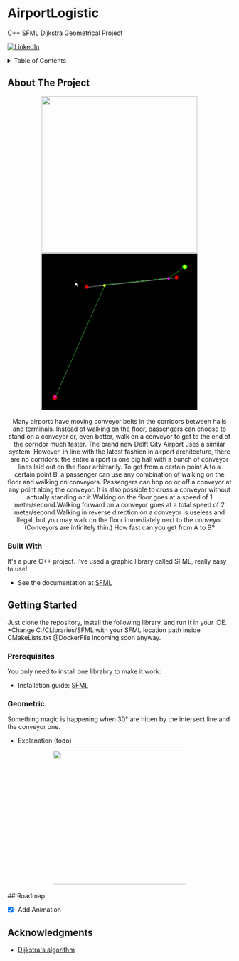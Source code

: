 # AirportLogistic
C++ SFML Dijkstra Geometrical Project
<div id="top"></div>

[![LinkedIn][linkedin-shield]][linkedin-url]

<!-- TABLE OF CONTENTS -->
<details>
  <summary>Table of Contents</summary>
  <ol>
    <li>
      <a href="#about-the-project">About The Project</a>
      <ul>
        <li><a href="#built-with">Built With</a></li>
      </ul>
    </li>
    <li>
      <a href="#getting-started">Getting Started</a>
      <ul>
        <li><a href="#prerequisites">Prerequisites</a></li>
      </ul>
    </li>
    <li><a href="#roadmap">Roadmap</a></li>
    <li><a href="#acknowledgments">Acknowledgments</a></li>
  </ol>
</details>



<!-- ABOUT THE PROJECT -->
## About The Project

<p align="middle">
  <img src="https://github.com/fl0wo/AirportLogistic/blob/main/input_files/ezgif1.gif" width="350" height="350"/>
  <img src="https://github.com/fl0wo/AirportLogistic/blob/main/input_files/ezgif2.gif" width="350" height="350"/>
</p>

<p align="middle">
Many airports have moving conveyor belts in the corridors between halls and terminals. Instead of walking on the floor, passengers can choose to stand on a conveyor or, even better, walk on a conveyor to get to the end of the corridor much faster. The brand new Delft City Airport uses a similar system. However, in line with the latest fashion in airport architecture, there are no corridors: the entire airport is one big hall with a bunch of conveyor lines laid out on the floor arbitrarily. To get from a certain point A to a certain point B, a passenger can use any combination of walking on the floor and walking on conveyors. Passengers can hop on or off a conveyor at any point along the conveyor. It is also possible to cross a conveyor without actually standing on it.Walking on the floor goes at a speed of 1 meter/second.Walking forward on a conveyor goes at a total speed of 2 meter/second.Walking in reverse direction on a conveyor is useless and illegal, but you may walk on the floor immediately next to the conveyor. (Conveyors are infinitely thin.) How fast can you get from A to B?
</p>

### Built With

It's a pure C++ project. I've used a graphic library called SFML, really easy to use!

* See the documentation at [SFML](https://www.sfml-dev.org/)

<!-- GETTING STARTED -->
## Getting Started

Just clone the repository, install the following library, and run it in your IDE.
*Change C:/CLibraries/SFML with your SFML location path inside CMakeLists.txt
@DockerFile incoming soon anyway.

### Prerequisites

You only need to install one librabry to make it work:
* Installation guide: [SFML](https://www.sfml-dev.org/tutorials/2.5/start-vc.php)

### Geometric
Something magic is happening when 30° are hitten by the intersect line and the conveyor one.
* Explanation (todo)
<p align="middle">
<img src="https://github.com/fl0wo/AirportLogistic/blob/main/input_files/30degree_funny.gif" width="300" height="300"/>
</p>
<!-- ROADMAP -->
## Roadmap

- [x] Add Animation

<!-- ACKNOWLEDGMENTS -->
## Acknowledgments

* [Dijkstra's algorithm](https://en.wikipedia.org/wiki/Dijkstra%27s_algorithm)

<!-- MARKDOWN LINKS & IMAGES -->
[linkedin-shield]: https://img.shields.io/badge/-LinkedIn-black.svg?style=for-the-badge&logo=linkedin&colorB=555
[linkedin-url]: https://www.linkedin.com/in/florian-sabani/
